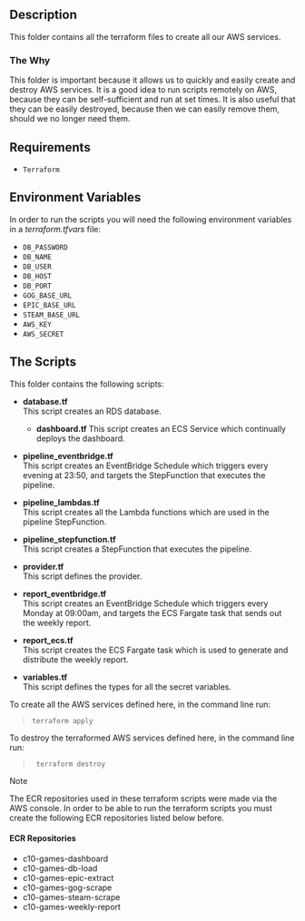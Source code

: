 ## Description

This folder contains all the terraform files to create all our AWS services.

### The Why
This folder is important because it allows us to quickly and easily create and destroy AWS services. It is a good idea to run scripts remotely on AWS, because they can be self-sufficient and run at set times. It is also useful that they can be easily destroyed, because then we can easily remove them, should we no longer need them.


## Requirements
- ```Terraform```

## Environment Variables
In order to run the scripts you will need the following environment variables in a *terraform.tfvars* file:

- ```DB_PASSWORD```
- ```DB_NAME```
- ```DB_USER```
- ```DB_HOST```
- ```DB_PORT```
- ```GOG_BASE_URL```
- ```EPIC_BASE_URL```
- ```STEAM_BASE_URL```
- ```AWS_KEY```
- ```AWS_SECRET```

## The Scripts
This folder contains the following scripts:

- **database.tf**  
This script creates an RDS database.  
  - **dashboard.tf**
  This script creates an ECS Service which continually deploys the dashboard.
  
- **pipeline_eventbridge.tf**  
This script creates an EventBridge Schedule which triggers every evening at 23:50, and targets the StepFunction that executes the pipeline.  
  
- **pipeline_lambdas.tf**  
This script creates all the Lambda functions which are used in the pipeline StepFunction. 

- **pipeline_stepfunction.tf**  
This script creates a StepFunction that executes the pipeline.  
  
- **provider.tf**  
This script defines the provider.  
  
- **report_eventbridge.tf**  
This script creates an EventBridge Schedule which triggers every Monday at 09:00am, and targets the ECS Fargate task that sends out the weekly report.  
  
- **report_ecs.tf**  
This script creates the ECS Fargate task which is used to generate and distribute the weekly report.  
    
- **variables.tf**  
This script defines the types for all the secret variables.  
  
  
To create all the AWS services defined here, in the command line run:
> ```terraform apply```

To destroy the terraformed AWS services defined here, in the command line run:
>``` terraform destroy```

> [!NOTE]  
> The ECR repositories used in these terraform scripts were made via the AWS console. In order to be able to run the terraform scripts you must create the following ECR repositories listed below before.

#### ECR Repositories
- c10-games-dashboard
- c10-games-db-load
- c10-games-epic-extract
- c10-games-gog-scrape
- c10-games-steam-scrape
- c10-games-weekly-report
